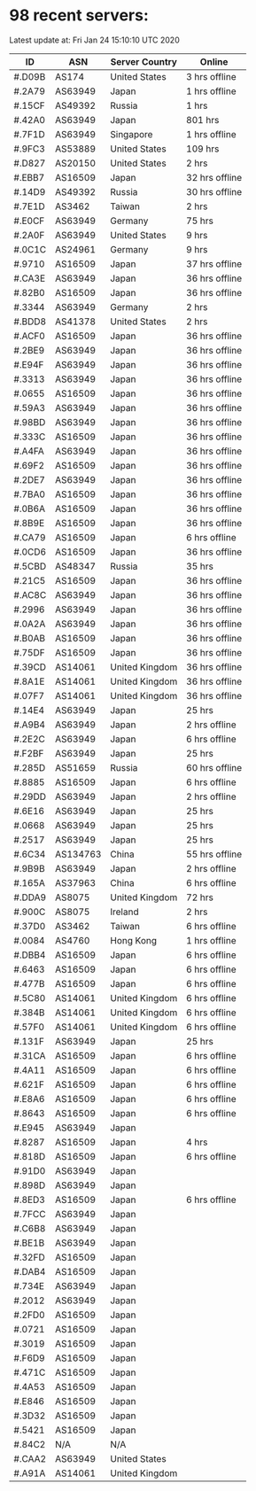 # 98 recent servers:

Latest update at: Fri Jan 24 15:10:10 UTC 2020

| ID | ASN | Server Country | Online |
| -- | --- | -------------- | ------ |
| #.D09B | AS174 | United States | 3 hrs offline |
| #.2A79 | AS63949 | Japan | 1 hrs offline |
| #.15CF | AS49392 | Russia | 1 hrs |
| #.42A0 | AS63949 | Japan | 801 hrs |
| #.7F1D | AS63949 | Singapore | 1 hrs offline |
| #.9FC3 | AS53889 | United States | 109 hrs |
| #.D827 | AS20150 | United States | 2 hrs |
| #.EBB7 | AS16509 | Japan | 32 hrs offline |
| #.14D9 | AS49392 | Russia | 30 hrs offline |
| #.7E1D | AS3462 | Taiwan | 2 hrs |
| #.E0CF | AS63949 | Germany | 75 hrs |
| #.2A0F | AS63949 | United States | 9 hrs |
| #.0C1C | AS24961 | Germany | 9 hrs |
| #.9710 | AS16509 | Japan | 37 hrs offline |
| #.CA3E | AS63949 | Japan | 36 hrs offline |
| #.82B0 | AS16509 | Japan | 36 hrs offline |
| #.3344 | AS63949 | Germany | 2 hrs |
| #.BDD8 | AS41378 | United States | 2 hrs |
| #.ACF0 | AS16509 | Japan | 36 hrs offline |
| #.2BE9 | AS63949 | Japan | 36 hrs offline |
| #.E94F | AS63949 | Japan | 36 hrs offline |
| #.3313 | AS63949 | Japan | 36 hrs offline |
| #.0655 | AS16509 | Japan | 36 hrs offline |
| #.59A3 | AS63949 | Japan | 36 hrs offline |
| #.98BD | AS63949 | Japan | 36 hrs offline |
| #.333C | AS16509 | Japan | 36 hrs offline |
| #.A4FA | AS63949 | Japan | 36 hrs offline |
| #.69F2 | AS16509 | Japan | 36 hrs offline |
| #.2DE7 | AS63949 | Japan | 36 hrs offline |
| #.7BA0 | AS16509 | Japan | 36 hrs offline |
| #.0B6A | AS16509 | Japan | 36 hrs offline |
| #.8B9E | AS16509 | Japan | 36 hrs offline |
| #.CA79 | AS16509 | Japan | 6 hrs offline |
| #.0CD6 | AS16509 | Japan | 36 hrs offline |
| #.5CBD | AS48347 | Russia | 35 hrs |
| #.21C5 | AS16509 | Japan | 36 hrs offline |
| #.AC8C | AS63949 | Japan | 36 hrs offline |
| #.2996 | AS63949 | Japan | 36 hrs offline |
| #.0A2A | AS63949 | Japan | 36 hrs offline |
| #.B0AB | AS16509 | Japan | 36 hrs offline |
| #.75DF | AS16509 | Japan | 36 hrs offline |
| #.39CD | AS14061 | United Kingdom | 36 hrs offline |
| #.8A1E | AS14061 | United Kingdom | 36 hrs offline |
| #.07F7 | AS14061 | United Kingdom | 36 hrs offline |
| #.14E4 | AS63949 | Japan | 25 hrs |
| #.A9B4 | AS63949 | Japan | 2 hrs offline |
| #.2E2C | AS63949 | Japan | 6 hrs offline |
| #.F2BF | AS63949 | Japan | 25 hrs |
| #.285D | AS51659 | Russia | 60 hrs offline |
| #.8885 | AS16509 | Japan | 6 hrs offline |
| #.29DD | AS63949 | Japan | 2 hrs offline |
| #.6E16 | AS63949 | Japan | 25 hrs |
| #.0668 | AS63949 | Japan | 25 hrs |
| #.2517 | AS63949 | Japan | 25 hrs |
| #.6C34 | AS134763 | China | 55 hrs offline |
| #.9B9B | AS63949 | Japan | 2 hrs offline |
| #.165A | AS37963 | China | 6 hrs offline |
| #.DDA9 | AS8075 | United Kingdom | 72 hrs |
| #.900C | AS8075 | Ireland | 2 hrs |
| #.37D0 | AS3462 | Taiwan | 6 hrs offline |
| #.0084 | AS4760 | Hong Kong | 1 hrs offline |
| #.DBB4 | AS16509 | Japan | 6 hrs offline |
| #.6463 | AS16509 | Japan | 6 hrs offline |
| #.477B | AS16509 | Japan | 6 hrs offline |
| #.5C80 | AS14061 | United Kingdom | 6 hrs offline |
| #.384B | AS14061 | United Kingdom | 6 hrs offline |
| #.57F0 | AS14061 | United Kingdom | 6 hrs offline |
| #.131F | AS63949 | Japan | 25 hrs |
| #.31CA | AS16509 | Japan | 6 hrs offline |
| #.4A11 | AS16509 | Japan | 6 hrs offline |
| #.621F | AS16509 | Japan | 6 hrs offline |
| #.E8A6 | AS16509 | Japan | 6 hrs offline |
| #.8643 | AS16509 | Japan | 6 hrs offline |
| #.E945 | AS63949 | Japan | |
| #.8287 | AS16509 | Japan | 4 hrs |
| #.818D | AS16509 | Japan | 6 hrs offline |
| #.91D0 | AS63949 | Japan | |
| #.898D | AS63949 | Japan | |
| #.8ED3 | AS16509 | Japan | 6 hrs offline |
| #.7FCC | AS63949 | Japan | |
| #.C6B8 | AS63949 | Japan | |
| #.BE1B | AS63949 | Japan | |
| #.32FD | AS16509 | Japan | |
| #.DAB4 | AS16509 | Japan | |
| #.734E | AS63949 | Japan | |
| #.2012 | AS63949 | Japan | |
| #.2FD0 | AS16509 | Japan | |
| #.0721 | AS16509 | Japan | |
| #.3019 | AS16509 | Japan | |
| #.F6D9 | AS16509 | Japan | |
| #.471C | AS16509 | Japan | |
| #.4A53 | AS16509 | Japan | |
| #.E846 | AS16509 | Japan | |
| #.3D32 | AS16509 | Japan | |
| #.5421 | AS16509 | Japan | |
| #.84C2 | N/A | N/A | |
| #.CAA2 | AS63949 | United States | |
| #.A91A | AS14061 | United Kingdom | |

